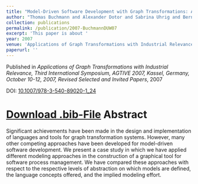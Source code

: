 ```yaml
---
title: "Model-Driven Software Development with Graph Transformations: A Comparative Case Study"
author: "Thomas Buchmann and Alexander Dotor and Sabrina Uhrig and Bernhard Westfechtel"
collection: publications
permalink: /publication/2007-BuchmannDUW07
excerpt: 'This paper is about '
year: 2007
venue: 'Applications of Graph Transformations with Industrial Relevance, Third International Symposium, AGTIVE 2007, Kassel, Germany, October 10-12, 2007, Revised Selected and Invited Papers'
paperurl: ''
---
```


Published in *Applications of Graph Transformations with Industrial Relevance, Third International Symposium, AGTIVE 2007, Kassel, Germany, October 10-12, 2007, Revised Selected and Invited Papers*, 2007

DOI: [10.1007/978-3-540-89020-1_24](https://doi.org/10.1007/978-3-540-89020-1_24)

[Download .bib-File](http://tbuchmann.github.io/files/BuchmannDUW07.bib)
Abstract
=====

Significant achievements have been made in the design and implementation of languages and tools for graph transformation systems. However, many other competing approaches have been developed for model-driven software development. We present a case study in which we have applied different modeling approaches in the construction of a graphical tool for software process management. We have compared these approaches with respect to the respective levels of abstraction on which models are defined, the language concepts offered, and the implied modeling effort.